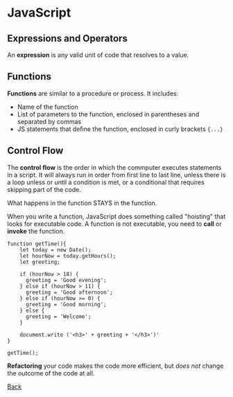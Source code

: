 # JavaScript

## Expressions and Operators
An **expression** is any valid unit of code that resolves to a value.

## Functions 
**Functions** are similar to a procedure or process. It includes:
- Name of the function
- List of parameters to the function, enclosed in parentheses and separated by commas
- JS statements that define the function, enclosed in curly brackets `{...}`

## Control Flow
The **control flow** is the order in which the commputer executes statements in a script. It will always run in order from first line to last line, unless there is a loop unless or until a condition is met, or a conditional that requires skipping part of the code.

What happens in the function STAYS in the function.

When you write a function, JavaScript does something called "hoisting" that looks for executable code. A function is not executable, you need to **call** or **invoke** the function. 

```
function getTime(){
    let today = new Date();
    let hourNow = today.getHours();
    let greeting;

    if (hourNow > 18) {
      greeting = 'Good evening';
    } else if (hourNow > 11) {
      greeting = 'Good afternoon';
    } else if (hourNow >= 0) {
      greeting = 'Good morning';
    } else {
      greeting = 'Welcome';  
    }
    
    document.write ('<h3>' + greeting + '</h3>')'
}

getTime();
```

**Refactoring** your code makes the code more efficient, but *does not* change the outcome of the code at all.



[Back](README.md)